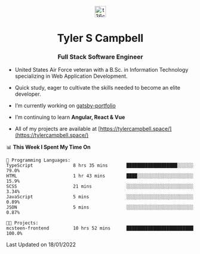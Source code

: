 <p align="center">
<a href="https://www.linkedin.com/in/t36campbell" target="blank"><img align="center" src="https://ik.imagekit.io/t36campbell/Portfolio/linkedin.png.original_m8bbGgPh6.png" alt="t36campbell" height="30" width="30" /></a>
</p>
<h1 align="center">Tyler S Campbell</h1>
<h3 align="center">Full Stack Software Engineer</h3>

* United States Air Force veteran with a B.Sc. in Information Technology specializing in Web Application Development. 

* Quick study, eager to cultivate the skills needed to become an elite developer.

* I’m currently working on [gatsby-portfolio](https://github.com/t36campbell/gatsby-portfolio)

* I’m continuing to learn **Angular, React & Vue**

* All of my projects are available at [https://tylercampbell.space/](https://tylercampbell.space/)

<!--START_SECTION:waka-->
📊 **This Week I Spent My Time On** 

```text
💬 Programming Languages: 
TypeScript               8 hrs 35 mins       ███████████████████░░░░░░   79.0% 
HTML                     1 hr 43 mins        ████░░░░░░░░░░░░░░░░░░░░░   15.9% 
SCSS                     21 mins             ░░░░░░░░░░░░░░░░░░░░░░░░░   3.34% 
JavaScript               5 mins              ░░░░░░░░░░░░░░░░░░░░░░░░░   0.89% 
JSON                     5 mins              ░░░░░░░░░░░░░░░░░░░░░░░░░   0.87%

🐱‍💻 Projects: 
mcsteen-frontend         10 hrs 52 mins      █████████████████████████   100.0%

```


 Last Updated on 18/01/2022
<!--END_SECTION:waka-->
